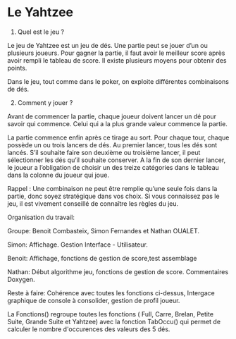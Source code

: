 # Le Yahtzee

1. Quel est le jeu ?

Le jeu de Yahtzee est un jeu de dés. Une partie peut se jouer d’un ou plusieurs joueurs. Pour gagner la partie, il faut avoir le meilleur score après avoir rempli le tableau de score. Il existe plusieurs moyens pour obtenir des points. 

Dans le jeu, tout comme dans le poker, on exploite différentes combinaisons de dés. 

2. Comment y jouer ?

Avant de commencer la partie, chaque joueur doivent lancer un dé pour savoir qui commence. Celui qui a la plus grande valeur commence la partie. 

La partie commence enfin après ce tirage au sort. Pour chaque tour, chaque possède un ou trois lancers de dés. Au premier lancer, tous les dés sont lancés. S’il souhaite faire son deuxième ou troisième lancer, il peut sélectionner les dés qu’il souhaite conserver. A la fin de son dernier lancer, le joueur a l’obligation de choisir un des treize catégories dans le tableau dans la colonne du joueur qui joue. 

Rappel : Une  combinaison ne peut être remplie qu’une seule fois dans la partie, donc soyez stratégique dans vos choix. Si vous connaissez pas le jeu, il est vivement conseillé de connaître les règles du jeu. 

Organisation du travail: 

Groupe: Benoit Combasteix, Simon Fernandes et Nathan OUALET.

Simon: Affichage. Gestion Interface - Utilisateur.

Benoit: Affichage, fonctions de gestion de score,test assemblage

Nathan: Début algorithme jeu, fonctions de gestion de score. Commentaires Doxygen.

Reste à faire: Cohérence avec toutes les fonctions ci-dessus, Intergace graphique de console à consolider, gestion de profil joueur.  

La Fonctions() regroupe toutes les fonctions ( Full, Carre, Brelan, Petite Suite, Grande Suite et Yahtzee) avec la fonction TabOccu() qui permet de calculer le nombre d'occurences des valeurs des 5 dés.
